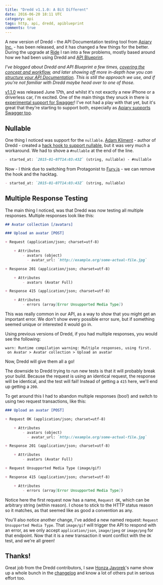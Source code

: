 ```yaml
---
title: "Dredd v1.1.0: A Bit Different"
date: 2016-06-20 18:11 UTC
category: api
tags: http, api, dredd, apiblueprint
comments: true
---
```



A new version of Dredd - the API Documentation testing tool from [Apiary Inc.] - has been released, and it has changed
 a few things for the better. During the upgrade at [Ride] I ran into a few problems, mostly based around how we had
 been using Dredd and [API Blueprint].

_I've blogged about Dredd and API Blueprint a few times, [covering the concept and workflow][dredd-article], and
later showing off more in-depth how you can [structure your API Documentation][apiblueprint-article]. This is still the
approach we use, and if you're not familiar with Dredd maybe head over to one of those._

[v1.1.0] was released June 17th, and whilst it's not exactly a new iPhone or a driverless car, I'm excited. One of
the main things they snuck in there is [experimental support for Swagger]! I've not had a play with that yet, but
it's great that they're starting to support both, especially as [Apiary supports Swagger too].

## Nullable

One thing I noticed was support for the `nullable`. [Adam Kliment](https://twitter.com/ntmlk) - author of Dredd -
created a [hack hook to support nullable][nullable-workaround], but it was very much a workaround. We had to shove a
`#nullable` at the end of the line.

~~~ md
- started_at: `2015-01-07T14:03:43Z` (string, nullable) - #nullable
~~~

Now - I think due to switching from Protagonist to [Fury.js] - we can remove the hook and the hacktag.

~~~ md
- started_at: `2015-01-07T14:03:43Z` (string, nullable)
~~~

## Multiple Response Testing

The main thing I noticed, was that Dredd was now testing all multiple responses. Multiple responses look like this:

~~~ md
## Avatar collection [/avatars]

### Upload an avatar [POST]

+ Request (application/json; charset=utf-8)

    + Attributes
        - avatars (object)
          - avatar_url: `http://example.org/some-actual-file.jpg`

+ Response 201 (application/json; charset=utf-8)

    + Attributes
        - avatars (Avatar Full)

+ Response 415 (application/json; charset=utf-8)

    + Attributes
        - errors (array[Error Unsupported Media Type])
~~~

This was really common in our API, as a way to show that you might get an important error. We don't show every possible
 error sure, but if something seemed unique or interested it would go in.

Using previous versions of Dredd, if you had multiple responses, you would see the following:

~~~
warn: Runtime compilation warning: Multiple responses, using first.
 on Avatar > Avatar collection > Upload an avatar
~~~

Now, Dredd will give them all a go!

The downside to Dredd trying to run new tests is that it will probably break your build. Because the request is using
an identical request, the response will be identical, and the test will fail! Instead of getting a `415` here, we'll
end up getting a `200`.

To get around this I had to abandon multiple responses (boo!) and switch to using two request transactions, like this:

~~~ md
### Upload an avatar [POST]

+ Request OK (application/json; charset=utf-8)

    + Attributes
        - avatars (object)
          - avatar_url: `http://example.org/some-actual-file.jpg`

+ Response 201 (application/json; charset=utf-8)

    + Attributes
        - avatars (Avatar Full)

+ Request Unsupported Media Type (image/gif)

+ Response 415 (application/json; charset=utf-8)

    + Attributes
        - errors (array[Error Unsupported Media Type])
~~~

Notice here the first request now has a name, `Request OK`, which can be arbitrary string (within reason). I chose to
stick to the HTTP status reason so it matches, as that seemed like as good a convention as any.

You'll also notice another change, I've added a new named request: `Request Unsupported Media Type`. That `image/gif`
will trigger the API to respond with an error, as we only accept `application/json`, `image/jpeg` or `image/png` for
that endpoint. Now that it is a new transaction it wont conflict with the `OK` test, and we're all green!

## Thanks!

Great job from the Dredd contributors, I saw [Honza Javorek]'s name show up a whole bunch in the [changelog] and know a lot of others put in serious effort too.

[Apiary Inc.]: https://apiary.io/
[Ride]: https://ride.com/
[dredd-article]: https://philsturgeon.uk/api/2015/01/28/dredd-api-testing-documentation/
[apiblueprint-article]: https://philsturgeon.uk/api/2015/10/08/http-documentation-with-api-blueprint/
[v1.1.0]: https://github.com/apiaryio/dredd/releases/tag/v1.1.0
[API Blueprint]: https://apiblueprint.org/
[experimental support for Swagger]: https://github.com/apiaryio/dredd#supported-api-description-formats
[Apiary supports Swagger too]: https://blog.apiary.io/2016/01/18/We-ve-got-Swagger
[nullable-workaround]: https://gist.github.com/netmilk/ca5f39e607336e81edea
[Fury.js]: https://github.com/apiaryio/fury.js
[Honza Javorek]: https://twitter.com/honzajavorek
[changelog]: https://github.com/apiaryio/dredd/blob/master/CHANGELOG.md

